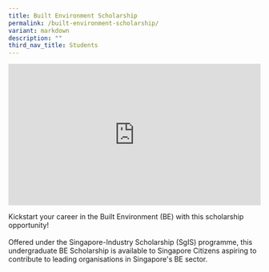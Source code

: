 ```yaml
---
title: Built Environment Scholarship
permalink: /built-environment-scholarship/
variant: markdown
description: ""
third_nav_title: Students
---
```

<div style="position: relative; width: 100%; padding-bottom: 56.2%;">
    <iframe style="position: absolute; width: 100%; height: 100%;" allowfullscreen="true" frameborder="0" src="https://www.youtube.com/embed/7Esj2HsU0cY?si=pqmigvtD2SZqe5Ek&amp;rel=0"></iframe>
</div>
<p>Kickstart your career in the Built Environment (BE) with this scholarship opportunity!
<br>
<br>Offered under the Singapore-Industry Scholarship (SgIS) programme, this undergraduate BE Scholarship is available to Singapore Citizens aspiring to contribute to leading organisations in Singapore's BE sector.

</p>
